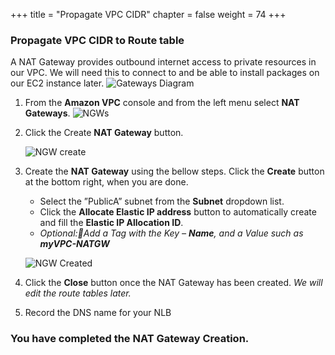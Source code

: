 +++
title = "Propagate VPC CIDR"
chapter = false
weight = 74
+++

### Propagate VPC CIDR to Route table

A NAT Gateway provides outbound internet access to private resources in our VPC. We will need this to connect to and be able to install packages on our EC2 instance later.
![Gateways Diagram](/images/creategateways-diagram.png)

1. From the **Amazon VPC** console and from the left menu select **NAT Gateways**.
   ![NGWs](/images/creategateways-ngws.png)

1. Click the Create **NAT Gateway** button.

   ![NGW create](/images/creategateways-createngw.png)

1. Create the **NAT Gateway** using the bellow steps. Click the **Create** button at the bottom right, when you are done.

   - Select the ”PublicA” subnet from the **Subnet** dropdown list.
   - Click the **Allocate Elastic IP address** button to automatically create and fill the **Elastic IP Allocation ID**.
   - _Optional:Add a Tag with the Key – **Name**, and a Value such as **myVPC-NATGW**_

   ![NGW Created](/images/creategateways-ngwcreated.png)

1. Click the **Close** button once the NAT Gateway has been created. _We will edit the route tables later._

1. Record the DNS name for your NLB

### You have completed the NAT Gateway Creation.
